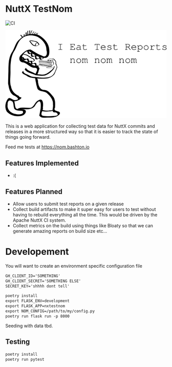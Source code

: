 # NuttX TestNom
![CI](https://github.com/btashton/nuttx-testnom/workflows/CI/badge.svg)

![TestNom](./assets/testnom.svg)

This is a web application for collecting test data for NuttX commits and releases in a more structured way so that it is easier to track the state of things going forward.

Feed me tests at https://nom.bashton.io

## Features Implemented
 * :(

## Features Planned
 * Allow users to submit test reports on a given release
 * Collect build artifacts to make it super easy for users to test without having to rebuild everything all the time.  This would be driven by the Apache NuttX CI system.
 * Collect metrics on the build using things like Bloaty so that we can generate amazing reports on build size etc...

# Developement
You will want to create an environment specific configuration file
```
GH_CLIENT_ID='SOMETHING'
GH_CLIENT_SECRET='SOMETHING ELSE'
SECRET_KEY='shhhh dont tell'
```

```
poetry install
export FLASK_ENV=development
export FLASK_APP=nxtestnom
export NOM_CONFIG=/path/to/my/config.py
poetry run flask run -p 8000
```

Seeding with data tbd.


## Testing

```
poetry install
poetry run pytest
```
